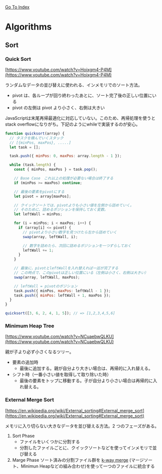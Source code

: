 [Go To Index](../)

# Algorithms

## Sort

### Quick Sort

[https://www.youtube.com/watch?v=Hoixgm4-P4M](https://www.youtube.com/watch?v=Hoixgm4-P4M)

ランダムなデータの並び替えに使われる、インメモリでのソート方法。

- pivot は、各ループが回り終わったあとに、ソート完了後の正しい位置にいる
- pivot の左側は pivot より小さく、右側は大きい

JavaScriptは末尾再帰最適化に対応していない。このため、再帰処理を使うとstack overflowになりがち。下記のようにwhileで実装するのが安心。

```js
function quicksort(array) {
  // タスクを積んでいくスタック
  // [{minPos, maxPos}, .....]
  let task = [];

  task.push({ minPos: 0, maxPos: array.length - 1 });

  while (task.length) {
    const { minPos, maxPos } = task.pop();

    // Base Case　これ以上の処理が必要ない場合は終了する
    if (minPos >= maxPos) continue;

    // 最後の要素をpivotにする
    let pivot = array[maxPos];

    // クイックソートでは、pivotよりも小さい値を左側から詰めていく。
    // そのために、詰めるポジションを保持しておく変数。
    let leftWall = minPos;

    for (i = minPos; i < maxPos; i++) {
      if (array[i] <= pivot) {
        // pivotより小さい数字を見つけたら左から詰めていく
        swap(array, leftWall, i);

        // 数字を詰めたら、次回に詰めるポジションを一つずらしておく
        leftWall += 1;
      }
    }

    // 最後に、pivotとleftWallを入れ替えれば一巡が完了する
    // この時点で、このpivotは正しい位置にいる（左側は小さく、右側は大きい）
    swap(array, leftWall, maxPos);

    // leftWall = pivotのポジション
    task.push({ minPos, maxPos: leftWall - 1 });
    task.push({ minPos: leftWall + 1, maxPos });
  }
}

quicksort([3, 6, 2, 4, 1, 5]); // => [1,2,3,4,5,6]
```

### Minimum Heap Tree

[https://www.youtube.com/watch?v=NCuaebwQLKU](https://www.youtube.com/watch?v=NCuaebwQLKU)

親が子より必ず小さくなるツリー。

- 要素の追加時
  - 最後に追加する。親が自分より大きい場合は、再帰的に入れ替える。
- シフト時（一番小さい値を取得して取り除いた時）
  - 最後の要素をトップに移動する。子が自分より小さい場合は再帰的に入れ替える。

### External Merge Sort

[https://en.wikipedia.org/wiki/External_sorting#External_merge_sort](https://en.wikipedia.org/wiki/External_sorting#External_merge_sort)

メモリに入り切らない大きなデータを並び替える方法。2 つのフェーズがある。

1. Sort Phase
   - ファイルをいくつかに分割する
   - 分割したファイルごとに、クイックソートなどを使ってインメモリで並び替える
2. Marge Phase
   ソート済みの分割ファイル群を [k-way merge](https://www.youtube.com/watch?v=wTAVwbvjiac) (マージソート、Minimun Heapなどの組み合わせ)を使って一つのファイルに統合する
